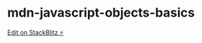 # mdn-javascript-objects-basics

[Edit on StackBlitz ⚡️](https://stackblitz.com/edit/mdn-javascript-objects-basics)